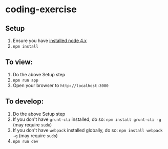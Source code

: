 # coding-exercise

## Setup

1. Ensure you have [installed node 4.x](https://nodejs.org/en/)
2. `npm install`

## To view:

1. Do the above Setup step
2. `npm run app`
3. Open your browser to `http://localhost:3000`

## To develop:

1. Do the above Setup step
2. If you don't have `grunt-cli` installed, do so: `npm install grunt-cli -g` (may require `sudo`)
3. If you don't have `webpack` installed globally, do so: `npm install webpack -g` (may require `sudo`)
4. `npm run dev`